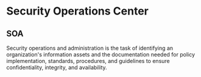 # Security Operations Center

## SOA

Security operations and administration is the task of identifying an organization's information assets and the documentation needed for policy implementation, standards, procedures, and guidelines to ensure confidentiality, integrity, and availability.
